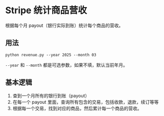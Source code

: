 # Stripe 统计商品营收

根据每个月 payout（银行实际到账）统计每个商品的营收。

## 用法

`python revenue.py --year 2025 --month 03`

`--year` 和 `--month` 都是可选参数，如果不填，默认当前年月。


## 基本逻辑

1. 查到一个月所有的银行到账（payout）
2. 在每一个 payout 里面，查询所有包含的交易，包括收款，退款，续订等等
3. 根据每一个交易，找到对应的商品，然后累计每一个商品的营收。
